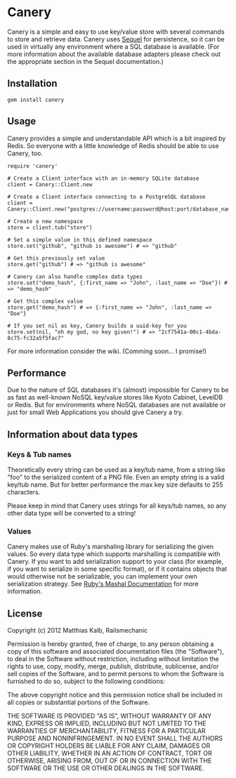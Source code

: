 # Canery
Canery is a simple and easy to use key/value store with several commands to store and retrieve data. Canery uses [Sequel](https://github.com/jeremyevans/sequel/) for persistence, so it can be used in virtually any environment where a SQL database is available. (For more information about the available database adapters please check out the appropriate section in the Sequel documentation.)

## Installation
	gem install canery

## Usage
Canery provides a simple and understandable API which is a bit inspired by Redis. So everyone with a little knowledge of Redis should be able to use Canery, too. 

	require 'canery'

	# Create a Client interface with an in-memory SQLite database 
	client = Canery::Client.new
	
	# Create a Client interface connecting to a PostgreSQL database
	client = Canery::Client.new("postgres://username:password@host:port/database_name")

	# Create a new namespace
	store = client.tub("store")

	# Set a simple value in this defined namespace
	store.set("github", "github is awesome") # => "github"

	# Get this previously set value
	store.get("github") # => "github is awesome"

	# Canery can also handle complex data types
	store.set("demo_hash", {:first_name => "John", :last_name => "Doe"}) # => "demo_hash"

	# Get this complex value
	store.get("demo_hash") # => {:first_name => "John", :last_name => "Doe"}
	
	# If you set nil as key, Canery builds a uuid-key for you
	store.set(nil, "oh my god, no key given!") # => "2cf7541a-00c1-4bda-8c75-fc32a5f5fac7"

For more information consider the wiki. (Comming soon... I promise!)

## Performance
Due to the nature of SQL databases it's (almost) impossible for Canery to be as fast as well-known NoSQL key/value stores like Kyoto Cabinet, LevelDB or Redis. But for environments where NoSQL databases are not available or just for small Web Applications you should give Canery a try.

## Information about data types
### Keys & Tub names
Theoretically every string can be used as a key/tub name, from a string like "foo" to the serialized content of a PNG file. Even an empty string is a valid key/tub name. But for better performance the max key size defaults to 255 characters.

Please keep in mind that Canery uses strings for all keys/tub names, so any other data type will be converted to a string!

### Values
Canery makes use of Ruby's marshaling library for serializing the given values. So every data type which supports marshalling is compatible with Canery. If you want to add serialization support to your class (for example, if you want to serialize in some specific format), or if it contains objects that would otherwise not be serializable, you can implement your own serialization strategy. See [Ruby's Mashal Documentation](http://www.ruby-doc.org/core-1.9.3/Marshal.html) for more information.

## License
Copyright (c) 2012 Matthias Kalb, Railsmechanic

Permission is hereby granted, free of charge, to any person obtaining a copy of this software and associated documentation files (the "Software"), to deal in the Software without restriction, including without limitation the rights to use, copy, modify, merge, publish, distribute, sublicense, and/or sell copies of the Software, and to permit persons to whom the Software is furnished to do so, subject to the following conditions:

The above copyright notice and this permission notice shall be included in all copies or substantial portions of the Software.

THE SOFTWARE IS PROVIDED "AS IS", WITHOUT WARRANTY OF ANY KIND, EXPRESS OR IMPLIED, INCLUDING BUT NOT LIMITED TO THE WARRANTIES OF MERCHANTABILITY, FITNESS FOR A PARTICULAR PURPOSE AND NONINFRINGEMENT. IN NO EVENT SHALL THE AUTHORS OR COPYRIGHT HOLDERS BE LIABLE FOR ANY CLAIM, DAMAGES OR OTHER LIABILITY, WHETHER IN AN ACTION OF CONTRACT, TORT OR OTHERWISE, ARISING FROM, OUT OF OR IN CONNECTION WITH THE SOFTWARE OR THE USE OR OTHER DEALINGS IN THE SOFTWARE.
